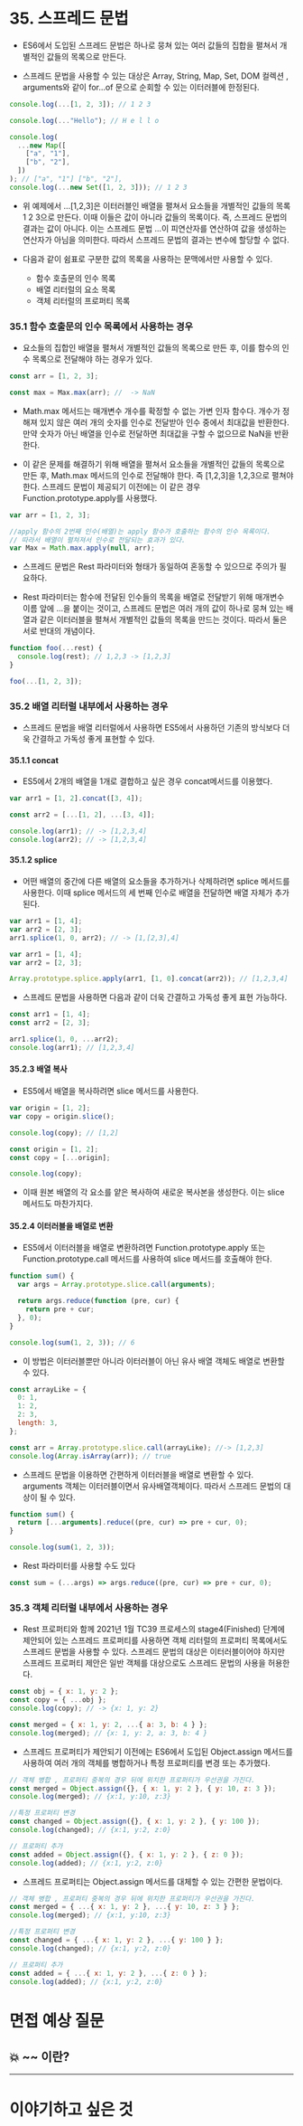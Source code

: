 # 35. 스프레드 문법

- ES6에서 도입된 스프레드 문법은 하나로 뭉쳐 있는 여러 값들의 집합을 펼쳐서 개별적인 값들의 목록으로 만든다.

- 스프레드 문법을 사용할 수 있는 대상은 Array, String, Map, Set, DOM 컬렉션 , arguments와 같이 for...of 문으로 순회할 수 있는 이터러블에 한정된다.

```jsx
console.log(...[1, 2, 3]); // 1 2 3

console.log(..."Hello"); // H e l l o

console.log(
  ...new Map([
    ["a", "1"],
    ["b", "2"],
  ])
); // ["a", "1"] ["b", "2"],
console.log(...new Set([1, 2, 3])); // 1 2 3
```

- 위 예제에서 ...[1,2,3]은 이터러블인 배열을 펼쳐서 요소들을 개별적인 값들의 목록 1 2 3으로 만든다. 이때 이들은 값이 아니라 값들의 목록이다. 즉, 스프레드 문법의 결과는 값이 아니다. 이는 스프레드 문법 ...이 피연산자를 연산하여 값을 생성하는 연산자가 아님을 의미한다. 따라서 스프레드 문법의 결과는 변수에 할당할 수 없다.

- 다음과 같이 쉼표로 구분한 값의 목록을 사용하는 문맥에서만 사용할 수 있다.

  - 함수 호출문의 인수 목록
  - 배열 리터럴의 요소 목록
  - 객체 리터럴의 프로퍼티 목록

### 35.1 함수 호출문의 인수 목록에서 사용하는 경우

- 요소들의 집합인 배열을 펼쳐서 개별적인 값들의 목록으로 만든 후, 이를 함수의 인수 목록으로 전달해야 하는 경우가 있다.

```jsx
const arr = [1, 2, 3];

const max = Max.max(arr); //  -> NaN
```

- Math.max 메서드는 매개변수 개수를 확정할 수 없는 가변 인자 함수다. 개수가 정해져 있지 않은 여러 개의 숫자를 인수로 전달받아 인수 중에서 최대값을 반환한다. 만약 숫자가 아닌 배열을 인수로 전달하면 최대값을 구할 수 없으므로 NaN을 반환한다.

- 이 같은 문제를 해결하기 위해 배열을 펼쳐서 요소들을 개별적인 값들의 목록으로 만든 후, Math.max 메서드의 인수로 전달해야 한다. 즉 [1,2,3]을 1,2,3으로 펼쳐야한다. 스프레드 문법이 제공되기 이전에는 이 같은 경우 Function.prototype.apply를 사용했다.

```jsx
var arr = [1, 2, 3];

//apply 함수의 2번째 인수(배열)는 apply 함수가 호출하는 함수의 인수 목록이다.
// 따라서 배열이 펼쳐져서 인수로 전달되는 효과가 있다.
var Max = Math.max.apply(null, arr);
```

- 스프레드 문법은 Rest 파라미터와 형태가 동일하여 혼동할 수 있으므로 주의가 필요하다.

- Rest 파라미터는 함수에 전달된 인수들의 목록을 배열로 전달받기 위해 매개변수 이름 앞에 ...을 붙이는 것이고, 스프레드 문법은 여러 개의 값이 하나로 뭉쳐 있는 배열과 같은 이터러블을 펼쳐서 개별적인 값들의 목록을 만드는 것이다. 따라서 둘은 서로 반대의 개념이다.

```jsx
function foo(...rest) {
  console.log(rest); // 1,2,3 -> [1,2,3]
}

foo(...[1, 2, 3]);
```

### 35.2 배열 리터럴 내부에서 사용하는 경우

- 스프레드 문법을 배열 리터럴에서 사용하면 ES5에서 사용하던 기존의 방식보다 더욱 간결하고 가독성 좋게 표현할 수 있다.

#### 35.1.1 concat

- ES5에서 2개의 배열을 1개로 결합하고 싶은 경우 concat메서드를 이용했다.

```jsx
var arr1 = [1, 2].concat([3, 4]);

const arr2 = [...[1, 2], ...[3, 4]];

console.log(arr1); // -> [1,2,3,4]
console.log(arr2); // -> [1,2,3,4]
```

#### 35.1.2 splice

- 어떤 배열의 중간에 다른 배열의 요소들을 추가하거나 삭제하려면 splice 메서드를 사용한다. 이때 splice 메서드의 세 번째 인수로 배열을 전달하면 배열 자체가 추가된다.

```jsx
var arr1 = [1, 4];
var arr2 = [2, 3];
arr1.splice(1, 0, arr2); // -> [1,[2,3],4]
```

```jsx
var arr1 = [1, 4];
var arr2 = [2, 3];

Array.prototype.splice.apply(arr1, [1, 0].concat(arr2)); // [1,2,3,4]
```

- 스프레드 문법을 사용하면 다음과 같이 더욱 간결하고 가독성 좋게 표현 가능하다.

```jsx
const arr1 = [1, 4];
const arr2 = [2, 3];

arr1.splice(1, 0, ...arr2);
console.log(arr1); // [1,2,3,4]
```

#### 35.2.3 배열 복사

- ES5에서 배열을 복사하려면 slice 메서드를 사용한다.

```jsx
var origin = [1, 2];
var copy = origin.slice();

console.log(copy); // [1,2]
```

```jsx
const origin = [1, 2];
const copy = [...origin];

console.log(copy);
```

- 이때 원본 배열의 각 요소를 얕은 복사하여 새로운 복사본을 생성한다. 이는 slice 메서드도 마찬가지다.

#### 35.2.4 이터러블을 배열로 변환

- ES5에서 이터러블을 배열로 변환하려면 Function.prototype.apply 또는 Function.prototype.call 메서드를 사용하여 slice 메서드를 호출해야 한다.

```jsx
function sum() {
  var args = Array.prototype.slice.call(arguments);

  return args.reduce(function (pre, cur) {
    return pre + cur;
  }, 0);
}

console.log(sum(1, 2, 3)); // 6
```

- 이 방법은 이터러블뿐만 아니라 이터러블이 아닌 유사 배열 객체도 배열로 변환할 수 있다.

```jsx
const arrayLike = {
  0: 1,
  1: 2,
  2: 3,
  length: 3,
};

const arr = Array.prototype.slice.call(arrayLike); //-> [1,2,3]
console.log(Array.isArray(arr)); // true
```

- 스프레드 문법을 이용하면 간편하게 이터러블을 배열로 변환할 수 있다. arguments 객체는 이터러블이면서 유사배열객체이다. 따라서 스프레드 문법의 대상이 될 수 있다.

```jsx
function sum() {
  return [...arguments].reduce((pre, cur) => pre + cur, 0);
}

console.log(sum(1, 2, 3));
```

- Rest 파라미터를 사용할 수도 있다

```jsx
const sum = (...args) => args.reduce((pre, cur) => pre + cur, 0);
```

### 35.3 객체 리터럴 내부에서 사용하는 경우

- Rest 프로퍼티와 함께 2021년 1월 TC39 프로세스의 stage4(Finished) 단계에 제안되어 있는 스프레드 프로퍼티를 사용하면 객체 리터럴의 프로퍼티 목록에서도 스프레드 문법을 사용할 수 있다. 스프레드 문법의 대상은 이터러블이어야 하지만 스프레드 프로퍼티 제안은 일반 객체를 대상으로도 스프레드 문법의 사용을 허용한다.

```jsx
const obj = { x: 1, y: 2 };
const copy = { ...obj };
console.log(copy); // -> {x: 1, y: 2}

const merged = { x: 1, y: 2, ...{ a: 3, b: 4 } };
console.log(merged); // {x: 1, y: 2, a: 3, b: 4 }
```

- 스프레드 프로퍼티가 제안되기 이전에는 ES6에서 도입된 Object.assign 메서드를 사용하여 여러 개의 객체를 병합하거나 특정 프로퍼티를 변경 또는 추가했다.

```jsx
// 객체 병합 , 프로퍼티 중복의 경우 뒤에 위치한 프로퍼티가 우선권을 가진다.
const merged = Object.assign({}, { x: 1, y: 2 }, { y: 10, z: 3 });
console.log(merged); // {x:1, y:10, z:3}

//특정 프로퍼티 변경
const changed = Object.assign({}, { x: 1, y: 2 }, { y: 100 });
console.log(changed); // {x:1, y:2, z:0}

// 프로퍼티 추가
const added = Object.assign({}, { x: 1, y: 2 }, { z: 0 });
console.log(added); // {x:1, y:2, z:0}
```

- 스프레드 프로퍼티는 Object.assign 메서드를 대체할 수 있는 간편한 문법이다.

```jsx
// 객체 병합 , 프로퍼티 중복의 경우 뒤에 위치한 프로퍼티가 우선권을 가진다.
const merged = { ...{ x: 1, y: 2 }, ...{ y: 10, z: 3 } };
console.log(merged); // {x:1, y:10, z:3}

//특정 프로퍼티 변경
const changed = { ...{ x: 1, y: 2 }, ...{ y: 100 } };
console.log(changed); // {x:1, y:2, z:0}

// 프로퍼티 추가
const added = { ...{ x: 1, y: 2 }, ...{ z: 0 } };
console.log(added); // {x:1, y:2, z:0}
```

# 면접 예상 질문

## 💥 ~~ 이란?

---

# 이야기하고 싶은 것
